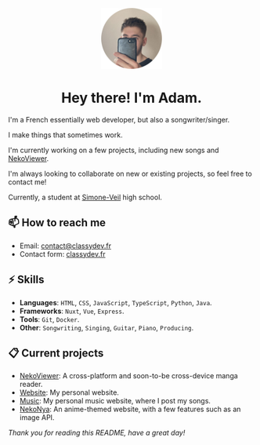 <center><img src="assets/avatar.png" width="124" alt="Avatar"></center>

# <center>Hey there! I'm Adam.</center>

I'm a French essentially web developer, but also a songwriter/singer. 

I make things that sometimes work.

I'm currently working on a few projects, including new songs and [NekoViewer](https://git.classydev.fr/Adam/nekoviewer).

I'm always looking to collaborate on new or existing projects, so feel free to contact me!

Currently, a student at [Simone-Veil](https://lycee-simone-veil-liffre.ac-rennes.fr/) high school.

## 📫 How to reach me

- Email: [contact@classydev.fr](mailto:contact@classydev.fr)
- Contact form: [classydev.fr](https://classydev.fr/#contact)

## ⚡ Skills

- **Languages**: `HTML`, `CSS`, `JavaScript`, `TypeScript`, `Python`, `Java`.
- **Frameworks**: `Nuxt`, `Vue`, `Express`.
- **Tools**: `Git`, `Docker`.
- **Other**: `Songwriting`, `Singing`, `Guitar`, `Piano`, `Producing`.

## 📋 Current projects

- [NekoViewer](https://git.classydev.fr/Adam/nekoviewer): A cross-platform and soon-to-be cross-device manga reader.
- [Website](https://classydev.fr): My personal website.
- [Music](https://music.classydev.fr): My personal music website, where I post my songs.
- [NekoNya](https://github.com/NekoNyaDevs): An anime-themed website, with a few features such as an image API.

*Thank you for reading this README, have a great day!*
